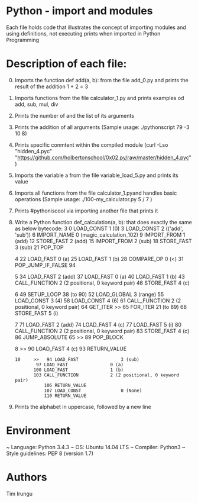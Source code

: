 # Python - import and modules
 Each file holds code that illustrates the concept of importing modules and using definitions, not executing prints when imported in Python Programming

# Description of each file:
0. Imports the function def add(a, b): from the file add_0.py and prints the result of the addition 1 + 2 = 3
1. Imports functions from the file calculator_1.py and prints examples od add, sub, mul, div
2. Prints the number of and the list of its arguments
3. Prints the addition of all arguments (Sample usage: ./pythonscript 79 -3 10 8)
4. Prints specific conmtent within the compiled module (curl -Lso "hidden_4.pyc"
   "https://github.com/holbertonschool/0x02.py/raw/master/hidden_4.pyc")
5. Imports the variable a from the file variable_load_5.py and prints its value
6. Imports all functions from the file calculator_1.pyand handles basic operations (Sample usage: ./100-my_calculator.py 5 / 7 )
7. Prints #pythoniscool via importing another file that prints it
8. Write a Python function def_calculation(a, b): that does exactly the same as below bytecode:
	3           0 LOAD_CONST               1 (0)
	            3 LOAD_CONST               2 (('add', 'sub'))
        	    6 IMPORT_NAME              0 (magic_calculation_102)
	            9 IMPORT_FROM              1 (add)
  	  	   12 STORE_FAST               2 (add)
	           15 IMPORT_FROM              2 (sub)
	           18 STORE_FAST               3 (sub)
	           21 POP_TOP


	4          22 LOAD_FAST                0 (a)
        	   25 LOAD_FAST                1 (b)
           	   28 COMPARE_OP               0 (<)
       		   31 POP_JUMP_IF_FALSE       94


	5          34 LOAD_FAST                2 (add)
        	   37 LOAD_FAST                0 (a)
     		   40 LOAD_FAST                1 (b)
	           43 CALL_FUNCTION            2 (2 positional, 0 keyword pair)
	           46 STORE_FAST               4 (c)


	6          49 SETUP_LOOP              38 (to 90)
	           52 LOAD_GLOBAL              3 (range)
	           55 LOAD_CONST               3 (4)
	           58 LOAD_CONST               4 (6)
	           61 CALL_FUNCTION            2 (2 positional, 0 keyword pair)
	           64 GET_ITER
	      >>   65 FOR_ITER                21 (to 89)
	           68 STORE_FAST               5 (i)


	7          71 LOAD_FAST                2 (add)
	           74 LOAD_FAST                4 (c)
	           77 LOAD_FAST                5 (i)
	           80 CALL_FUNCTION            2 (2 positional, 0 keyword pair)
	           83 STORE_FAST               4 (c)
        	   86 JUMP_ABSOLUTE           65
	      >>   89 POP_BLOCK


	8     >>   90 LOAD_FAST                4 (c)
        	   93 RETURN_VALUE


       10     >>   94 LOAD_FAST                3 (sub)
  	           97 LOAD_FAST                0 (a)
          	  100 LOAD_FAST                1 (b)
          	  103 CALL_FUNCTION            2 (2 positional, 0 keyword pair)
            	  106 RETURN_VALUE
            	  107 LOAD_CONST               0 (None)
            	  110 RETURN_VALUE

9. Prints the alphabet in uppercase, followed by a new line

# Environment
  ~ Language: Python 3.4.3
  ~ OS: Ubuntu 14.04 LTS
  ~ Compiler: Python3
  ~ Style guidelines: PEP 8 (version 1.7)

# Authors
 Tim Irungu
